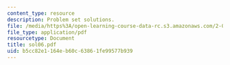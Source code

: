 ```yaml
---
content_type: resource
description: Problem set solutions.
file: /media/https%3A/open-learning-course-data-rc.s3.amazonaws.com/2-004-systems-modeling-and-control-ii-fall-2007/b5cc82e1164eb60c63861fe99577b939_sol06.pdf
file_type: application/pdf
resourcetype: Document
title: sol06.pdf
uid: b5cc82e1-164e-b60c-6386-1fe99577b939
---
```

